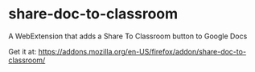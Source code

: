 # share-doc-to-classroom
A WebExtension that adds a Share To Classroom button to Google Docs

Get it at: https://addons.mozilla.org/en-US/firefox/addon/share-doc-to-classroom/
